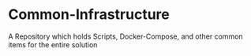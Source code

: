 # Common-Infrastructure
A Repository which holds Scripts, Docker-Compose, and other common items for the entire solution
